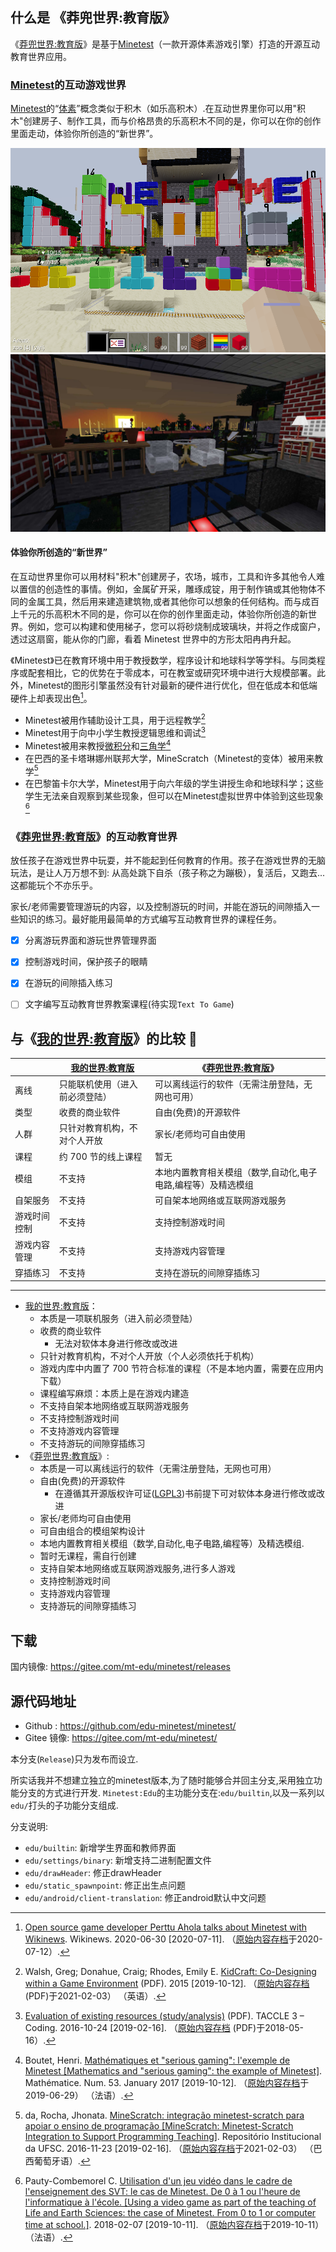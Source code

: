## 什么是 《莽兜世界:教育版》

《[莽兜世界:教育版](./)》是基于[Minetest][minetest]（一款开源体素游戏引擎）打造的开源互动教育世界应用。

### [Minetest][minetest]的互动游戏世界

[Minetest][minetest]的“[体素](https://zh.m.wikipedia.org/zh-hans/體素)”概念类似于积木（如乐高积木）.在互动世界里你可以用"积木"创建房子、制作工具，而与价格昂贵的乐高积木不同的是，你可以在你的创作里面走动，体验你所创造的“新世界”。

![blocks](imgs/numerica.png) ![sun rise](imgs/sunrise.jpg)

#### 体验你所创造的“新世界”

在互动世界里你可以用材料"积木"创建房子，农场，城市，工具和许多其他令人难以置信的创造性的事情。例如，金属矿开采，雕琢成锭，用于制作镐或其他物体不同的金属工具，然后用来建造建筑物,或者其他你可以想象的任何结构。而与成百上千元的乐高积木不同的是，你可以在你的创作里面走动，体验你所创造的新世界。例如，您可以构建和使用梯子，您可以将砂烧制成玻璃块，并将之作成窗户，透过这扇窗，能从你的门廊，看着 Minetest 世界中的方形太阳冉冉升起。

[minetest]: https://minetest.net

《Minetest》已在教育环境中用于教授数学，程序设计和地球科学等学科。与同类程序或配套相比，它的优势在于零成本，可在教室或研究环境中进行大规模部署。此外，Minetest的图形引擎虽然没有针对最新的硬件进行优化，但在低成本和低端硬件上却表现出色[^1]。

* Minetest被用作辅助设计工具，用于远程教学[^2]
* Minetest用于向中小学生教授逻辑思维和调试[^3]
* Minetest被用来教授[微积分](https://zh.m.wikipedia.org/zh-hans/微积分学)和[三角学](https://zh.m.wikipedia.org/zh-hans/三角学)[^4]
* 在巴西的圣卡塔琳娜州联邦大学，MineScratch（Minetest的变体）被用来教学[^5]
* 在巴黎笛卡尔大学，Minetest用于向六年级的学生讲授生命和地球科学；这些学生无法亲自观察到某些现象，但可以在Minetest虚拟世界中体验到这些现象[^6]

[^1]: [Open source game developer Perttu Ahola talks about Minetest with Wikinews](https://en.wikinews.org/wiki/Open_source_game_developer_Perttu_Ahola_talks_about_Minetest_with_Wikinews). Wikinews. 2020-06-30 [2020-07-11]. （[原始内容存档](https://web.archive.org/web/20200712073905/https://en.wikinews.org/wiki/Open_source_game_developer_Perttu_Ahola_talks_about_Minetest_with_Wikinews)于2020-07-12）.
[^2]: Walsh, Greg; Donahue, Craig; Rhodes, Emily E. [KidCraft: Co-Designing within a Game Environment](https://mdsoar.org/bitstream/handle/11603/7723/KidCraft.pdf) (PDF). 2015 [2019-10-12]. （[原始内容存档](https://web.archive.org/web/20210203071241/https://mdsoar.org/bitstream/handle/11603/7723/KidCraft.pdf) (PDF)于2021-02-03） （英语）.
[^3]: [Evaluation of existing resources (study/analysis)](http://www.taccle3.eu/wp-content/uploads/2017/12/20161024-O4-Evaluation-of-existing-resources-for-introducing-to-coding.pdf) (PDF). TACCLE 3 – Coding. 2016-10-24 [2019-02-16]. （[原始内容存档](https://web.archive.org/web/20180516205409/http://www.taccle3.eu/wp-content/uploads/2017/12/20161024-O4-Evaluation-of-existing-resources-for-introducing-to-coding.pdf) (PDF)于2018-05-16）.
[^4]: Boutet, Henri. [Mathématiques et "serious gaming": l'exemple de Minetest [Mathematics and "serious gaming": the example of Minetest]](http://revue.sesamath.net/spip.php?article940). Mathématice. Num. 53. January 2017 [2019-10-12]. （[原始内容存档](https://web.archive.org/web/20190629075729/http://revue.sesamath.net/spip.php?article940)于2019-06-29） （法语）.
[^5]: da, Rocha, Jhonata. [MineScratch: integração minetest-scratch para apoiar o ensino de programação [MineScratch: Minetest-Scratch Integration to Support Programming Teaching]](http://150.162.242.35/handle/123456789/171545). Repositório Institucional da UFSC. 2016-11-23 [2019-02-16]. （[原始内容存档](https://web.archive.org/web/20210203071244/http://150.162.242.35/handle/123456789/171545)于2021-02-03） （巴西葡萄牙语）.
[^6]: Pauty-Combemorel C. [Utilisation d'un jeu vidéo dans le cadre de l'enseignement des SVT: le cas de Minetest. De 0 à 1 ou l'heure de l'informatique à l'école. [Using a video game as part of the teaching of Life and Earth Sciences: the case of Minetest. From 0 to 1 or computer time at school.]](https://hal.archives-ouvertes.fr/hal-01753090/document). 2018-02-07 [2019-10-11]. （[原始内容存档](https://web.archive.org/web/20191011091553/https://hal.archives-ouvertes.fr/hal-01753090/document)于2019-10-11） （法语）.

### 《[莽兜世界:教育版](./)》的互动教育世界

放任孩子在游戏世界中玩耍，并不能起到任何教育的作用。孩子在游戏世界的无脑玩法，是让人万万想不到: 从高处跳下自杀（孩子称之为蹦极），复活后，又跑去...这都能玩个不亦乐乎。

家长/老师需要管理游玩的内容，以及控制游玩的时间，并能在游玩的间隙插入一些知识的练习。最好能用最简单的方式编写互动教育世界的课程任务。

- [X] 分离游玩界面和游玩世界管理界面
- [X] 控制游戏时间，保护孩子的眼睛
- [X] 在游玩的间隙插入练习
- [ ] 文字编写互动教育世界教案课程(待实现`Text To Game`)


## 与《[我的世界:教育版](https://education.minecraft.net/)》的比较 🎯

|        | [我的世界:教育版](https://education.minecraft.net/)  | 《[莽兜世界:教育版](./)》 |
| :------| ------------------------- | ------------- |
| 离线    | 只能联机使用（进入前必须登陆）  | 可以离线运行的软件（无需注册登陆，无网也可用） |
| 类型    | 收费的商业软件  | 自由(免费)的开源软件  |
| 人群    | 只针对教育机构，不对个人开放  | 家长/老师均可自由使用 |
| 课程    | 约 700 节的线上课程  | 暂无 |
| 模组    | 不支持  | 本地内置教育相关模组（数学,自动化,电子电路,编程等）及精选模组 |
| 自架服务 | 不支持  | 可自架本地网络或互联网游戏服务 |
| 游戏时间控制  | 不支持  | 支持控制游戏时间 |
| 游戏内容管理  | 不支持  | 支持游戏内容管理 |
| 穿插练习  | 不支持  | 支持在游玩的间隙穿插练习 |

---

- [我的世界:教育版](https://education.minecraft.net/)：
  - 本质是一项联机服务（进入前必须登陆）
  - 收费的商业软件
    - 无法对软体本身进行修改或改进
  - 只针对教育机构，不对个人开放（个人必须依托于机构）
  - 游戏内库中内置了 700 节符合标准的课程（不是本地内置，需要在应用内下载）
  - 课程编写麻烦：本质上是在游戏内建造
  - 不支持自架本地网络或互联网游戏服务
  - 不支持控制游戏时间
  - 不支持游戏内容管理
  - 不支持游玩的间隙穿插练习
- 《[莽兜世界:教育版](/)》:
  - 本质是一可以离线运行的软件（无需注册登陆，无网也可用）
  - 自由(免费)的开源软件
    - 在遵循其开源版权许可证([LGPL3](https://www.gnu.org/licenses/lgpl-3.0.zh-cn.html))书前提下可对软体本身进行修改或改进
  - 家长/老师均可自由使用
  - 可自由组合的模组架构设计
  - 本地内置教育相关模组（数学,自动化,电子电路,编程等）及精选模组.
  - 暂时无课程，需自行创建
  - 支持自架本地网络或互联网游戏服务,进行多人游戏
  - 支持控制游戏时间
  - 支持游戏内容管理
  - 支持游玩的间隙穿插练习

## 下载

国内镜像: https://gitee.com/mt-edu/minetest/releases

## 源代码地址

* Github : https://github.com/edu-minetest/minetest/
* Gitee 镜像: https://gitee.com/mt-edu/minetest/

本分支(`Release`)只为发布而设立.

所实话我并不想建立独立的minetest版本,为了随时能够合并回主分支,采用独立功能分支的方式进行开发.
`Minetest:Edu`的主功能分支在:`edu/builtin`,以及一系列以`edu/`打头的子功能分支组成.

分支说明:

* `edu/builtin`: 新增学生界面和教师界面
* `edu/settings/binary`: 新增支持二进制配置文件
* `edu/drawHeader`: 修正drawHeader
* `edu/static_spawnpoint`: 修正出生点问题
* `edu/android/client-translation`: 修正android默认中文问题

